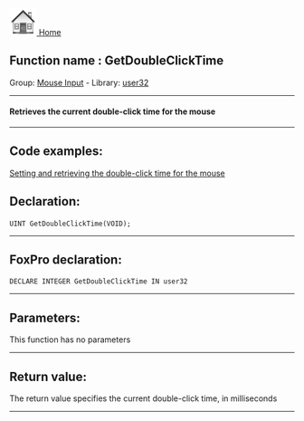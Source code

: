 [<img src="../../images/home.png"> Home ](https://github.com/VFPX/Win32API)  

## Function name : GetDoubleClickTime
Group: [Mouse Input](../../functions_group.md#Mouse_Input)  -  Library: [user32](../../../libraries.md#user32)  
***  


#### Retrieves the current double-click time for the mouse
***  


## Code examples:
[Setting and retrieving the double-click time for the mouse](../../samples/sample_054.md)  

## Declaration:
```foxpro  
UINT GetDoubleClickTime(VOID);  
```  
***  


## FoxPro declaration:
```foxpro  
DECLARE INTEGER GetDoubleClickTime IN user32  
```  
***  


## Parameters:
This function has no parameters  
***  


## Return value:
The return value specifies the current double-click time, in milliseconds  
***  

